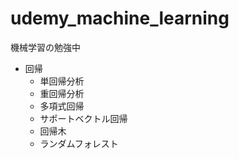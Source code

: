 # udemy_machine_learning
機械学習の勉強中
- 回帰
  - 単回帰分析
  - 重回帰分析
  - 多項式回帰
  - サポートベクトル回帰
  - 回帰木
  - ランダムフォレスト
